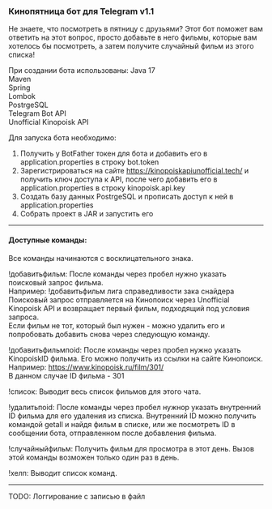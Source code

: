 ### Кинопятница бот для Telegram v1.1

Не знаете, что посмотреть в пятницу с друзьями? Этот бот поможет вам ответить на этот вопрос, просто добавьте в него фильмы, которые вам хотелось бы посмотреть, а затем получите случайный фильм из этого списка!

При создании бота использованы:
Java 17  
Maven  
Spring  
Lombok  
PostrgeSQL  
Telegram Bot API  
Unofficial Kinopoisk API  

Для запуска бота необходимо:

1. Получить у BotFather токен для бота и добавить его в application.properties в строку bot.token
2. Зарегистрироваться на сайте https://kinopoiskapiunofficial.tech/ и получить ключ доступа к API, после чего добавить его в application.properties в строку kinopoisk.api.key
3. Создать базу данных PostrgeSQL и прописать доступ к ней в application.properties
4. Cобрать проект в JAR и запустить его

---------------------------------------
#### Доступные команды:
Все команды начинаются с восклицательного знака.

!добавитьфильм: После команды через пробел нужно указать поисковый запрос фильма.  
Например: !добавитьфильм лига справедливости зака снайдера  
Поисковый запрос отправляется на Кинопоиск через Unofficial Kinopoisk API и возвращает первый фильм, подходящий под условия запроса.  
Если фильм не тот, который был нужен - можно удалить его и попробовать добавить снова через следующую команду.

!добавитьфильмпоid: После команды через пробел нужно указать KinopoiskID фильма. Его можно получить из ссылки на сайте Кинопоиск.  
Например: https://www.kinopoisk.ru/film/301/  
В данном случае ID фильма - 301

!список: Выводит весь список фильмов для этого чата.

!удалитьпоid: После команды через пробел нужнор указать внутренний ID фильма для его удаления из списка. Внутренний ID можно получить командой getall и найдя фильм в списке, или же посмотреть ID в сообщении бота, отправленном после добавления фильма.

!случайныйфильм: Получить фильм для просмотра в этот день. Вызов этой команды возможен только один раз в день.  

!хелп: Выводит список команд.  

---------------------------------------  

TODO: Логгирование с записью в файл